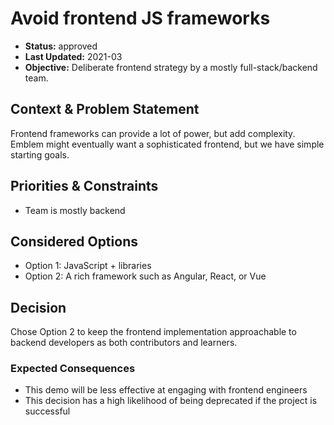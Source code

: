 # Avoid frontend JS frameworks

* **Status:** approved
* **Last Updated:** 2021-03
* **Objective:** Deliberate frontend strategy by a mostly full-stack/backend team.

## Context & Problem Statement

Frontend frameworks can provide a lot of power, but add complexity. Emblem might eventually want a sophisticated frontend, but we have simple starting goals.

## Priorities & Constraints <!-- optional -->

* Team is mostly backend

## Considered Options

* Option 1: JavaScript + libraries
* Option 2: A rich framework such as Angular, React, or Vue

## Decision

Chose Option 2 to keep the frontend implementation approachable to backend developers as both contributors and learners.

### Expected Consequences <!-- optional -->

* This demo will be less effective at engaging with frontend engineers
* This decision has a high likelihood of being deprecated if the project is successful
